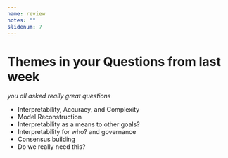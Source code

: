 ```yaml
---
name: review
notes: ""
slidenum: 7
---
```

# Themes in your Questions from last week
_you all asked really great questions_
- Interpretability, Accuracy, and Complexity
- Model Reconstruction
- Interpretability as a means to other goals?
- Interpretability for who? and governance
- Consensus building
- Do we really need this?